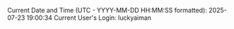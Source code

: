 Current Date and Time (UTC - YYYY-MM-DD HH:MM:SS formatted): 2025-07-23 19:00:34
Current User's Login: luckyaiman
